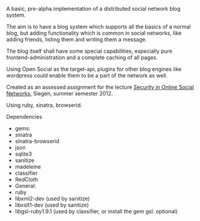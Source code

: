 A basic, pre-alpha implementation of a distributed social network blog system.

The aim is to have a blog system which supports all the basics of a
normal blog, but adding functionality which is common in social 
networks, like adding friends, listing them and writing them a message.

The blog itself shall have some special capabilities, especially pure
frontend-administration and a complete caching of all pages.

Using Open Social as the target-api, plugins for other blog engines like
wordpress could enable them to be a part of the network as well.

Created as an assessed assignment for the lecture [Security in Online Social Networks](http://www.uni-siegen.de/fb5/itsec/lehre/ss12/sec-osn-ss12/index.html), Siegen, summer semester 2012.

Using ruby, sinatra, browserid.

Dependencies
 * gems:
  * sinatra
  * sinatra-browserid
  * json
  * sqlite3
  * sanitize
  * madeleine
  * classifier
  * RedCloth
 * General:
  * ruby
  * libxml2-dev (used by sanitize) 
  * libxslt1-dev (used by sanitize)
  * libgsl-ruby1.9.1 (used by classifier, or install the gem gsl. optional)
